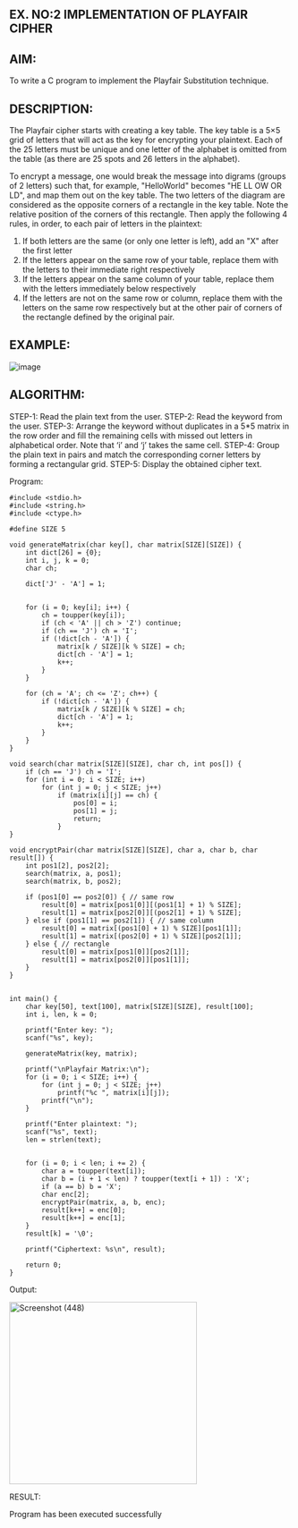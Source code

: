 ## EX. NO:2 IMPLEMENTATION OF PLAYFAIR CIPHER

 

## AIM:
 

 

To write a C program to implement the Playfair Substitution technique.

## DESCRIPTION:

The Playfair cipher starts with creating a key table. The key table is a 5×5 grid of letters that will act as the key for encrypting your plaintext. Each of the 25 letters must be unique and one letter of the alphabet is omitted from the table (as there are 25 spots and 26 letters in the alphabet).

To encrypt a message, one would break the message into digrams (groups of 2 letters) such that, for example, "HelloWorld" becomes "HE LL OW OR LD", and map them out on the key table. The two letters of the diagram are considered as the opposite corners of a rectangle in the key table. Note the relative position of the corners of this rectangle. Then apply the following 4 rules, in order, to each pair of letters in the plaintext:
1.	If both letters are the same (or only one letter is left), add an "X" after the first letter
2.	If the letters appear on the same row of your table, replace them with the letters to their immediate right respectively
3.	If the letters appear on the same column of your table, replace them with the letters immediately below respectively
4.	If the letters are not on the same row or column, replace them with the letters on the same row respectively but at the other pair of corners of the rectangle defined by the original pair.
## EXAMPLE:
![image](https://github.com/Hemamanigandan/EX-NO-2-/assets/149653568/e6858d4f-b122-42ba-acdb-db18ec2e9675)

 

## ALGORITHM:

STEP-1: Read the plain text from the user.
STEP-2: Read the keyword from the user.
STEP-3: Arrange the keyword without duplicates in a 5*5 matrix in the row order and fill the remaining cells with missed out letters in alphabetical order. Note that ‘i’ and ‘j’ takes the same cell.
STEP-4: Group the plain text in pairs and match the corresponding corner letters by forming a rectangular grid.
STEP-5: Display the obtained cipher text.




Program:

```
#include <stdio.h>
#include <string.h>
#include <ctype.h>

#define SIZE 5

void generateMatrix(char key[], char matrix[SIZE][SIZE]) {
    int dict[26] = {0};
    int i, j, k = 0;
    char ch;

    dict['J' - 'A'] = 1;


    for (i = 0; key[i]; i++) {
        ch = toupper(key[i]);
        if (ch < 'A' || ch > 'Z') continue;
        if (ch == 'J') ch = 'I';
        if (!dict[ch - 'A']) {
            matrix[k / SIZE][k % SIZE] = ch;
            dict[ch - 'A'] = 1;
            k++;
        }
    }

    for (ch = 'A'; ch <= 'Z'; ch++) {
        if (!dict[ch - 'A']) {
            matrix[k / SIZE][k % SIZE] = ch;
            dict[ch - 'A'] = 1;
            k++;
        }
    }
}

void search(char matrix[SIZE][SIZE], char ch, int pos[]) {
    if (ch == 'J') ch = 'I';
    for (int i = 0; i < SIZE; i++)
        for (int j = 0; j < SIZE; j++)
            if (matrix[i][j] == ch) {
                pos[0] = i;
                pos[1] = j;
                return;
            }
}

void encryptPair(char matrix[SIZE][SIZE], char a, char b, char result[]) {
    int pos1[2], pos2[2];
    search(matrix, a, pos1);
    search(matrix, b, pos2);

    if (pos1[0] == pos2[0]) { // same row
        result[0] = matrix[pos1[0]][(pos1[1] + 1) % SIZE];
        result[1] = matrix[pos2[0]][(pos2[1] + 1) % SIZE];
    } else if (pos1[1] == pos2[1]) { // same column
        result[0] = matrix[(pos1[0] + 1) % SIZE][pos1[1]];
        result[1] = matrix[(pos2[0] + 1) % SIZE][pos2[1]];
    } else { // rectangle
        result[0] = matrix[pos1[0]][pos2[1]];
        result[1] = matrix[pos2[0]][pos1[1]];
    }
}


int main() {
    char key[50], text[100], matrix[SIZE][SIZE], result[100];
    int i, len, k = 0;

    printf("Enter key: ");
    scanf("%s", key);

    generateMatrix(key, matrix);

    printf("\nPlayfair Matrix:\n");
    for (i = 0; i < SIZE; i++) {
        for (int j = 0; j < SIZE; j++)
            printf("%c ", matrix[i][j]);
        printf("\n");
    }

    printf("Enter plaintext: ");
    scanf("%s", text);
    len = strlen(text);


    for (i = 0; i < len; i += 2) {
        char a = toupper(text[i]);
        char b = (i + 1 < len) ? toupper(text[i + 1]) : 'X';
        if (a == b) b = 'X';
        char enc[2];
        encryptPair(matrix, a, b, enc);
        result[k++] = enc[0];
        result[k++] = enc[1];
    }
    result[k] = '\0';

    printf("Ciphertext: %s\n", result);

    return 0;
}

```

Output:

<img width="335" height="326" alt="Screenshot (448)" src="https://github.com/user-attachments/assets/342e7420-0097-4005-9622-874662d1745c" />


RESULT:

Program has been executed successfully
